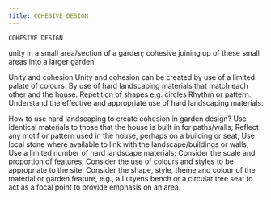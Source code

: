 ```yaml
---
title: COHESIVE DESIGN
---
```

`COHESIVE DESIGN`

unity in a small area/section of a garden; cohesive joining up of these small areas into a larger garden`

Unity and cohesion
Unity and cohesion can be created by use of a limited palate of colours.
By use of hard landscaping materials that match each other and the house.
Repetition of shapes e.g. circles 
Rhythm or pattern.
Understand the effective and appropriate use of hard landscaping materials.

How to use hard landscaping to create cohesion in garden design?
Use identical materials to those that the house is built in for paths/walls;
Reflect any motif or pattern used in the house, perhaps on a building or seat;
Use local stone where available to link with the landscape/buildings or walls;
Use a limited number of hard landscape materials;
Consider the scale and proportion of features;
Consider the use of colours and styles to be appropriate to the site. 
Consider the shape, style, theme and colour of the material or garden feature, e.g., a Lutyens bench or a circular tree seat to act as a focal point to provide emphasis on an area.
 
